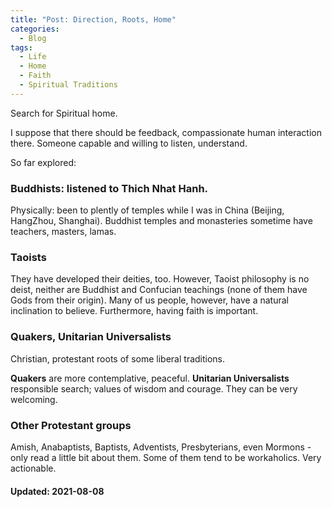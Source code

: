 ```yaml
---
title: "Post: Direction, Roots, Home"
categories:
  - Blog 
tags:
  - Life
  - Home 
  - Faith 
  - Spiritual Traditions 
---
```

Search for Spiritual home. 

I suppose that there should be feedback, compassionate human interaction there. Someone capable and willing to listen, understand. 

So far explored: 
### Buddhists: listened to Thich Nhat Hanh. 
Physically: been to plently of temples while I was in China (Beijing, HangZhou, Shanghai). 
Buddhist temples and monasteries sometime have teachers, masters, lamas. 

### Taoists
They have developed their deities, too. However, Taoist philosophy is no deist, neither are Buddhist and Confucian teachings (none of them have Gods from their origin). Many of us people, however, have a natural inclination to believe. Furthermore, having faith is important. 

### Quakers, Unitarian Universalists 
Christian, protestant roots of some liberal traditions. 

**Quakers** are more contemplative, peaceful. 
**Unitarian Universalists** responsible search; values of wisdom and courage. 
They can be very welcoming. 

### Other Protestant groups 
Amish, Anabaptists, Baptists, Adventists, Presbyterians, even Mormons - only read a little bit about them.
Some of them tend to be workaholics. Very actionable. 

#### Updated: 2021-08-08


